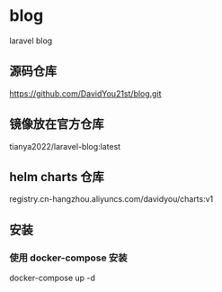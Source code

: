 # blog
laravel blog

## 源码仓库
https://github.com/DavidYou21st/blog.git

## 镜像放在官方仓库
tianya2022/laravel-blog:latest

## helm charts 仓库
registry.cn-hangzhou.aliyuncs.com/davidyou/charts:v1

## 安装

### 使用 docker-compose 安装
docker-compose up -d



